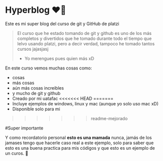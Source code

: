 # Hyperblog ❤️‍🔥
Este es mi super blog del curso de git y GitHub de platzi
>El curso que he estado tomando de git y github es uno de los más completos y divertidos que he tomado durante todo el tiempo que lelvo usando platzi, pero a decir verdad, tampoco he tomado tantos cursos jajasjasj
> - Yo merengues pues quien más xD

En este curso vemos muchas cosas como:
* cosas
* más cosas
* aún más cosas increibles
* y mucho de git y github
* Creado por mi uatafac
<<<<<<< HEAD
=======
* Incluye ejemplos de windows, linux y mac (aunque yo solo uso mac xD)
* Disponible solo para mi
>>>>>>> readme-mejorado

#Super importante

Y como recordatorio personal **esto es una mamada** nunca, jamás de los jamases tengo que hacerle caso real a este ejemplo, solo para saber que esto es una buena practica para mis códigos y que esto es un ejemplo de un curos. 💙
